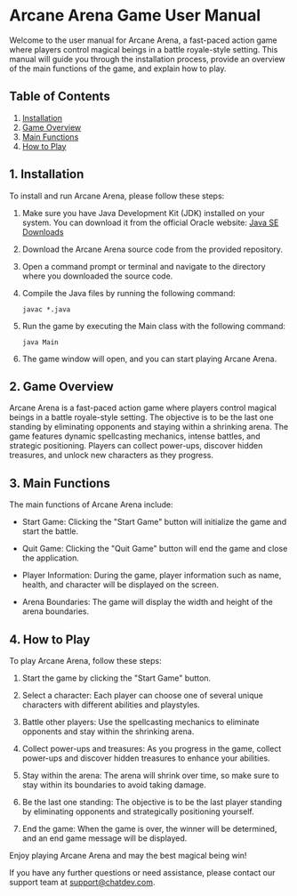 # Arcane Arena Game User Manual

Welcome to the user manual for Arcane Arena, a fast-paced action game where players control magical beings in a battle royale-style setting. This manual will guide you through the installation process, provide an overview of the main functions of the game, and explain how to play.

## Table of Contents
1. [Installation](#installation)
2. [Game Overview](#game-overview)
3. [Main Functions](#main-functions)
4. [How to Play](#how-to-play)

## 1. Installation <a name="installation"></a>

To install and run Arcane Arena, please follow these steps:

1. Make sure you have Java Development Kit (JDK) installed on your system. You can download it from the official Oracle website: [Java SE Downloads](https://www.oracle.com/java/technologies/javase-jdk11-downloads.html)

2. Download the Arcane Arena source code from the provided repository.

3. Open a command prompt or terminal and navigate to the directory where you downloaded the source code.

4. Compile the Java files by running the following command:
   ```
   javac *.java
   ```

5. Run the game by executing the Main class with the following command:
   ```
   java Main
   ```

6. The game window will open, and you can start playing Arcane Arena.

## 2. Game Overview <a name="game-overview"></a>

Arcane Arena is a fast-paced action game where players control magical beings in a battle royale-style setting. The objective is to be the last one standing by eliminating opponents and staying within a shrinking arena. The game features dynamic spellcasting mechanics, intense battles, and strategic positioning. Players can collect power-ups, discover hidden treasures, and unlock new characters as they progress.

## 3. Main Functions <a name="main-functions"></a>

The main functions of Arcane Arena include:

- Start Game: Clicking the "Start Game" button will initialize the game and start the battle.

- Quit Game: Clicking the "Quit Game" button will end the game and close the application.

- Player Information: During the game, player information such as name, health, and character will be displayed on the screen.

- Arena Boundaries: The game will display the width and height of the arena boundaries.

## 4. How to Play <a name="how-to-play"></a>

To play Arcane Arena, follow these steps:

1. Start the game by clicking the "Start Game" button.

2. Select a character: Each player can choose one of several unique characters with different abilities and playstyles.

3. Battle other players: Use the spellcasting mechanics to eliminate opponents and stay within the shrinking arena.

4. Collect power-ups and treasures: As you progress in the game, collect power-ups and discover hidden treasures to enhance your abilities.

5. Stay within the arena: The arena will shrink over time, so make sure to stay within its boundaries to avoid taking damage.

6. Be the last one standing: The objective is to be the last player standing by eliminating opponents and strategically positioning yourself.

7. End the game: When the game is over, the winner will be determined, and an end game message will be displayed.

Enjoy playing Arcane Arena and may the best magical being win!

If you have any further questions or need assistance, please contact our support team at support@chatdev.com.

